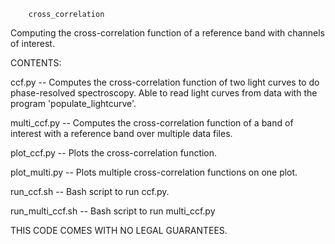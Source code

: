 		cross_correlation
		
Computing the cross-correlation function of a reference band with channels of interest.

CONTENTS:

ccf.py -- Computes the cross-correlation function of two light curves to do phase-resolved 
spectroscopy. Able to read light curves from data with the program 'populate_lightcurve'.

multi_ccf.py -- Computes the cross-correlation function of a band of interest with a 
reference band over multiple data files.

plot_ccf.py -- Plots the cross-correlation function.

plot_multi.py -- Plots multiple cross-correlation functions on one plot.

run_ccf.sh -- Bash script to run ccf.py.

run_multi_ccf.sh -- Bash script to run multi_ccf.py



THIS CODE COMES WITH NO LEGAL GUARANTEES.